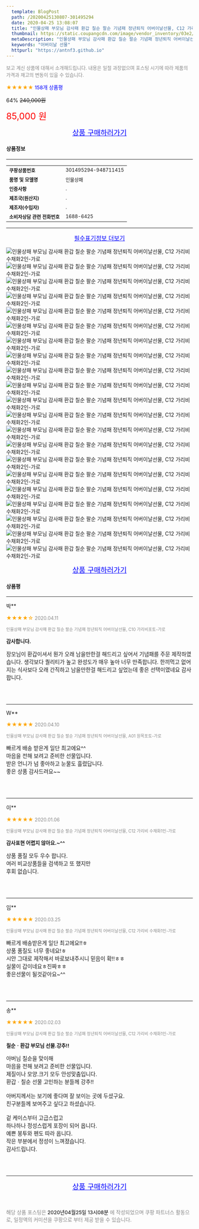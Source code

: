 ```yaml
---
  template: BlogPost
  path: /20200425130807-301495294
  date: 2020-04-25 13:08:07
  title: "인물상패 부모님 감사패 환갑 칠순 팔순 기념패 정년퇴직 어버이날선물, C12 가리비 수채화2인-가로"
  thumbnail: https://static.coupangcdn.com/image/vendor_inventory/03e2/afcc66c84a8fc646487a72fd7720225685fd09f5e16c5e999376ecf104ff.jpg
  metaDescription: "인물상패 부모님 감사패 환갑 칠순 팔순 기념패 정년퇴직 어버이날선물, C12 가리비 수채화2인-가로,어버이날 선물"
  keywords: "어버이날 선물"
  httpurl: "https://antnf3.github.io"
---
```

  
<span style="color: #888;font-size:0.8rem">보고 계신 상품에 대해서 소개해드립니다.
내용은 일절 과장없으며 포스팅 시기에 따라 제품의 가격과 재고의 변동이 있을 수 있습니다.</span>
  
<span style="color: orange;">★★★★★</span> <span style="color: blue;font-size: 0.85rem;">158개 상품평</span>

<span style="font-size: 0.9rem">64%</span> <span style="font-size: 0.9rem">~~240,000원~~</span>

<span style="color: red;font-size: 1.5rem;">85,000 원</span>



<p align="center"><a href="http://me2.do/FX3ceNQi" style="font-size: 1.2rem; color: blue;">상품 구매하러가기</a></p>

#### 상품정보

---

|                  |                       |
| ---------------- | --------------------- |
| **<span style="font-size:0.8rem;">쿠팡상품번호</span>** | <span style="font-size:0.8rem;">301495294-948711415</span> |
| **<span style="font-size:0.8rem;">품명 및 모델명</span>**    | <span style="font-size:0.8rem;">인물상패</span>        |
| **<span style="font-size:0.8rem;">인증사항</span>**    | <span style="font-size:0.8rem;">.</span>        |
| **<span style="font-size:0.8rem;">제조국(원산지)</span>**    | <span style="font-size:0.8rem;">.</span>        |
| **<span style="font-size:0.8rem;">제조자(수입자)</span>**    | <span style="font-size:0.8rem;">.</span>        |
| **<span style="font-size:0.8rem;">소비자상담 관련 전화번호</span>**    | <span style="font-size:0.8rem;">1688-6425</span>        |

---

<p align="center"><a href="http://me2.do/FX3ceNQi" style="font-size: 1rem; color: blue;">필수표기정보 더보기</a></p>

![인물상패 부모님 감사패 환갑 칠순 팔순 기념패 정년퇴직 어버이날선물, C12 가리비 수채화2인-가로](http://thumbnail8.coupangcdn.com/thumbnails/remote/q89/image/vendor_inventory/3ab9/07723c3638786c92a470151a19059336977872cc02d3ea19e4ded2da10e8.jpg)
![인물상패 부모님 감사패 환갑 칠순 팔순 기념패 정년퇴직 어버이날선물, C12 가리비 수채화2인-가로](http://thumbnail9.coupangcdn.com/thumbnails/remote/q89/image/vendor_inventory/b368/0593b373366c735c3bf332515f10d3cef32d807975a07c6327f33461ac7e.jpg)
![인물상패 부모님 감사패 환갑 칠순 팔순 기념패 정년퇴직 어버이날선물, C12 가리비 수채화2인-가로](http://thumbnail7.coupangcdn.com/thumbnails/remote/q89/image/vendor_inventory/952b/bacaa101f3fc1740fc68d9e3aca7b4abf2bae264985c2e6d31dc7a85d306.jpg)
![인물상패 부모님 감사패 환갑 칠순 팔순 기념패 정년퇴직 어버이날선물, C12 가리비 수채화2인-가로](http://thumbnail7.coupangcdn.com/thumbnails/remote/q89/image/vendor_inventory/2baf/5da7424d64bb26775690dfba00ef0d85fcded8fa7852b51e4265a4e5dd6d.jpg)
![인물상패 부모님 감사패 환갑 칠순 팔순 기념패 정년퇴직 어버이날선물, C12 가리비 수채화2인-가로](http://thumbnail9.coupangcdn.com/thumbnails/remote/q89/image/vendor_inventory/4acc/754a929ea63b8fea21db47ecc2d06fd4fe6c8f6ef0653ba644ef01434165.jpg)
![인물상패 부모님 감사패 환갑 칠순 팔순 기념패 정년퇴직 어버이날선물, C12 가리비 수채화2인-가로](http://thumbnail7.coupangcdn.com/thumbnails/remote/q89/image/vendor_inventory/e8ec/70a95c90aa83416126f5addd927dae3ebf8ce2df40472b4b9c9d45678e04.jpg)
![인물상패 부모님 감사패 환갑 칠순 팔순 기념패 정년퇴직 어버이날선물, C12 가리비 수채화2인-가로](http://thumbnail6.coupangcdn.com/thumbnails/remote/q89/image/vendor_inventory/c9aa/2c3eb340737a3d516104d3b57c500a80ccbe3e807f3477d13de91991fece.jpg)
![인물상패 부모님 감사패 환갑 칠순 팔순 기념패 정년퇴직 어버이날선물, C12 가리비 수채화2인-가로](http://thumbnail9.coupangcdn.com/thumbnails/remote/q89/image/vendor_inventory/605b/7fec5e140c843af0187c12aaf65d6d33ae9a61e47620762ceeaefa94a81e.jpg)
![인물상패 부모님 감사패 환갑 칠순 팔순 기념패 정년퇴직 어버이날선물, C12 가리비 수채화2인-가로](http://thumbnail8.coupangcdn.com/thumbnails/remote/q89/image/vendor_inventory/1ccd/f6268ec68fe9e5c7492b04ae54b53bfc067fbdb8a8d8155653c88241533d.jpg)
![인물상패 부모님 감사패 환갑 칠순 팔순 기념패 정년퇴직 어버이날선물, C12 가리비 수채화2인-가로](http://thumbnail6.coupangcdn.com/thumbnails/remote/q89/image/vendor_inventory/7a23/dfcdc904241994e9e92f7d91cdd9a3781b4957af188c259d3e002f20a241.jpg)
![인물상패 부모님 감사패 환갑 칠순 팔순 기념패 정년퇴직 어버이날선물, C12 가리비 수채화2인-가로](http://thumbnail10.coupangcdn.com/thumbnails/remote/q89/image/vendor_inventory/f540/5e2ac0236ec97040832a09795776792e301e147c194eb5bcba61e233eab1.jpg)
![인물상패 부모님 감사패 환갑 칠순 팔순 기념패 정년퇴직 어버이날선물, C12 가리비 수채화2인-가로](http://thumbnail6.coupangcdn.com/thumbnails/remote/q89/image/vendor_inventory/294a/f82c2333dcb7c568108354a8e80453a1f27237e3e98d0381267992250924.jpg)
![인물상패 부모님 감사패 환갑 칠순 팔순 기념패 정년퇴직 어버이날선물, C12 가리비 수채화2인-가로](http://thumbnail8.coupangcdn.com/thumbnails/remote/q89/image/vendor_inventory/21a4/213475e1f3187be888fab886ef8aac0d941f8e08aaf4d058c0170b6cd790.jpg)
![인물상패 부모님 감사패 환갑 칠순 팔순 기념패 정년퇴직 어버이날선물, C12 가리비 수채화2인-가로](http://thumbnail9.coupangcdn.com/thumbnails/remote/q89/image/vendor_inventory/18dd/79493c74e2c6801f04aeea8a8dad505db2e23916e54b7857918faa439d56.jpg)
![인물상패 부모님 감사패 환갑 칠순 팔순 기념패 정년퇴직 어버이날선물, C12 가리비 수채화2인-가로](http://thumbnail9.coupangcdn.com/thumbnails/remote/q89/image/vendor_inventory/7766/f72667383141cf22c760bdc3a6489da0e2cdb8f91f296e12cf376eba3eeb.jpg)
![인물상패 부모님 감사패 환갑 칠순 팔순 기념패 정년퇴직 어버이날선물, C12 가리비 수채화2인-가로](http://thumbnail6.coupangcdn.com/thumbnails/remote/q89/image/vendor_inventory/0d2a/c5ba32a29248bf0c6ddcf5a90fafd73fbffd83a4c49ae53e79d001de2967.jpg)
![인물상패 부모님 감사패 환갑 칠순 팔순 기념패 정년퇴직 어버이날선물, C12 가리비 수채화2인-가로](http://thumbnail6.coupangcdn.com/thumbnails/remote/q89/image/vendor_inventory/89f6/4fa175aca2951f0e52ed6b4caa816031fec27f0470e82c41f89f2f8111fb.jpg)
![인물상패 부모님 감사패 환갑 칠순 팔순 기념패 정년퇴직 어버이날선물, C12 가리비 수채화2인-가로](http://thumbnail9.coupangcdn.com/thumbnails/remote/q89/image/vendor_inventory/e2a7/b28ec0d71214e05e9f1e35d054a22d8a74201042c1f659ab31b292703aae.jpg)
![인물상패 부모님 감사패 환갑 칠순 팔순 기념패 정년퇴직 어버이날선물, C12 가리비 수채화2인-가로](http://thumbnail10.coupangcdn.com/thumbnails/remote/q89/image/vendor_inventory/0bc7/e877dbcffc9a87b645b292710f9a06876672451f8b41cbf585222fca2a95.jpg)
![인물상패 부모님 감사패 환갑 칠순 팔순 기념패 정년퇴직 어버이날선물, C12 가리비 수채화2인-가로](http://thumbnail10.coupangcdn.com/thumbnails/remote/q89/image/vendor_inventory/7764/5f1640abcb0b9458687b1330b11cde37af13d9baeb56b852132f5d6c296f.jpg)
![인물상패 부모님 감사패 환갑 칠순 팔순 기념패 정년퇴직 어버이날선물, C12 가리비 수채화2인-가로](http://thumbnail6.coupangcdn.com/thumbnails/remote/q89/image/vendor_inventory/2c1c/1c19e56ba09ee2560687705275716b3f34b12483d87a1a1abca7d29dd4a5.jpg)

<p align="center"><a href="http://me2.do/FX3ceNQi" style="font-size: 1.2rem; color: blue;">상품 구매하러가기</a></p>

#### 상품평
  
---
  
박**
    
<span style="color: orange;">★★★★☆</span> <span style="font-size:0.8rem;color: #888;">2020.04.11</span>
    
<span style="color: #888;font-size:0.7rem">인물상패 부모님 감사패 환갑 칠순 팔순 기념패 정년퇴직 어버이날선물, C10 가리비포토-가로</span>
    
<span style="font-size:0.85rem">**감사합니다.**</span>
    
<span style="font-size: 0.9rem;">장모님이 환갑이셔서 뭔가 오래 남을만한걸 해드리고 싶어서 기념패를 주문 제작하였습니다. 생각보다 퀄리티가 높고 완성도가 매우 높아 너무 만족합니다. 한끼먹고 없어지는 식사보다 오래 간직하고 남을만한걸 해드리고 싶었는데 좋은 선택이였네요 감사합니다.</span>
    
<br>
<br>

---
  
W**
    
<span style="color: orange;">★★★★★</span> <span style="font-size:0.8rem;color: #888;">2020.04.10</span>
    
<span style="color: #888;font-size:0.7rem">인물상패 부모님 감사패 환갑 칠순 팔순 기념패 정년퇴직 어버이날선물, A01 원목포토-가로</span>
    

    
<span style="font-size: 0.9rem;">빠르게 배송 받은게 일단 최고에요^^<br/>마음을 전해 보려고 준비한 선물입니다.<br/>받은 언니가 넘 좋아하고 눈물도 흘렸답니다.<br/>좋은 상품 감사드려요~~</span>
    
<br>
<br>

---
  
이**
    
<span style="color: orange;">★★★★★</span> <span style="font-size:0.8rem;color: #888;">2020.01.06</span>
    
<span style="color: #888;font-size:0.7rem">인물상패 부모님 감사패 환갑 칠순 팔순 기념패 정년퇴직 어버이날선물, C12 가리비 수채화1인-가로</span>
    
<span style="font-size:0.85rem">**감사표현  어렵지 않아요.~^^**</span>
    
<span style="font-size: 0.9rem;">상품 품질 모두 우수 합니다.<br/>여러 비교상품들을 검색하고 또 했지만<br/>후회 없습니다.</span>
    
<br>
<br>

---
  
임**
    
<span style="color: orange;">★★★★★</span> <span style="font-size:0.8rem;color: #888;">2020.03.25</span>
    
<span style="color: #888;font-size:0.7rem">인물상패 부모님 감사패 환갑 칠순 팔순 기념패 정년퇴직 어버이날선물, C12 가리비 수채화1인-가로</span>
    

    
<span style="font-size: 0.9rem;">빠르게 배송받은게 일단 최고에요!!ㅎ<br/>상품 품질도 너무 좋네요!ㅎ<br/>시안 그대로 제작해서 바로보내주시니 믿음이 확!!ㅎㅎ<br/>실물이 갑이네요ㅎ진짜ㅎㅎ<br/>좋은선물이 될것같아요~^^</span>
    
<br>
<br>

---
  
송**
    
<span style="color: orange;">★★★★★</span> <span style="font-size:0.8rem;color: #888;">2020.02.03</span>
    
<span style="color: #888;font-size:0.7rem">인물상패 부모님 감사패 환갑 칠순 팔순 기념패 정년퇴직 어버이날선물, C12 가리비 수채화1인-가로</span>
    
<span style="font-size:0.85rem">**칠순ㆍ환갑 부모님 선물.강추!!**</span>
    
<span style="font-size: 0.9rem;">아버님 칠순을 맞이해<br/>마음을 전해 보려고 준비한 선물입니다.<br/>제질이나 모양.크기 모두 안성맞춤입니다.<br/>환갑ㆍ칠순 선물 고민하는 분들께 강추!!<br/><br/>아버지께서는 보기에 좋다며 잘 보이는 곳에 두셨구요.<br/>친구분들께 보여주고 싶다고 하셨습니다.<br/><br/>겉 케이스부터 고급스럽고<br/>하나하나 정성스럽게 포장이 되어 옵니다.<br/>예쁜 봉투와 펜도 따라 옵니다.<br/>작은 부분에서 정성이 느껴졌습니다.<br/>감사드립니다.</span>
    
<br>
<br>


  
---
  
<p align="center"><a href="http://me2.do/FX3ceNQi" style="font-size: 1.2rem; color: blue;">상품 구매하러가기</a></p>
  
<br>
  
<span style="font-size: 0.85rem; color: #888;">해당 상품 포스팅은 <span style="color: #000;"> 2020년04월25일 13시08분 </span> 에 작성되었으며 쿠팡 파트너스 활동으로, 일정액의 커미션을 쿠팡으로 부터 제공 받을 수 있습니다.</span>
